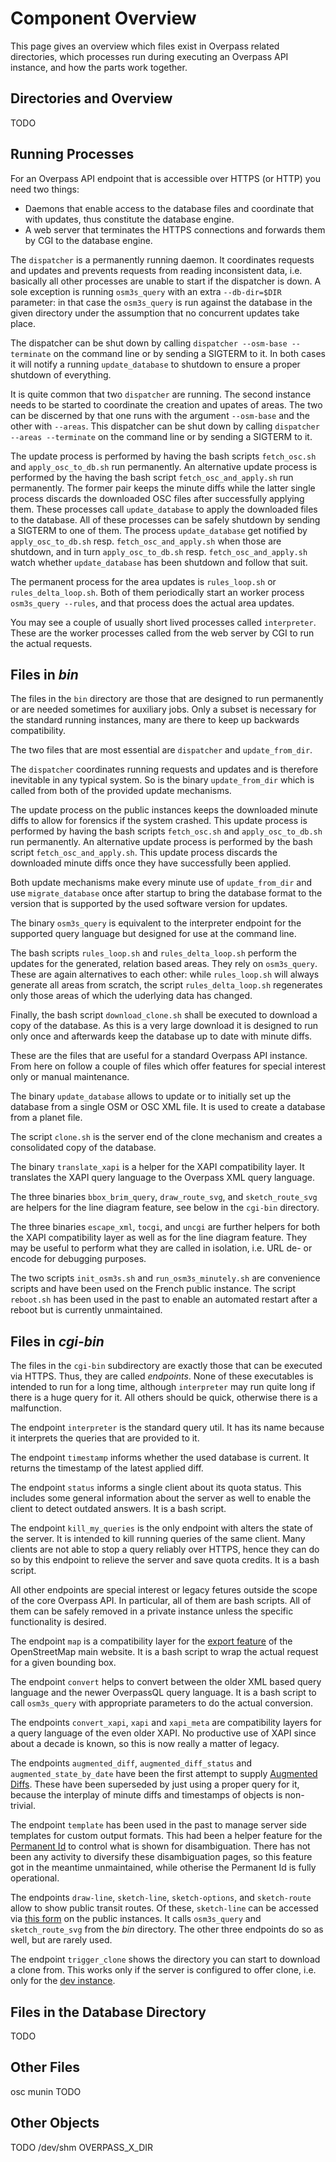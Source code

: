 Component Overview
==================

This page gives an overview
which files exist in Overpass related directories,
which processes run during executing an Overpass API instance,
and how the parts work together.

## Directories and Overview

TODO

## Running Processes

For an Overpass API endpoint that is accessible over HTTPS (or HTTP) you need two things:

- Daemons that enable access to the database files and coordinate that with updates, thus constitute the database engine.
- A web server that terminates the HTTPS connections and forwards them by CGI to the database engine.

The `dispatcher` is a permanently running daemon.
It coordinates requests and updates and prevents requests from reading inconsistent data,
i.e. basically all other processes are unable to start if the dispatcher is down.
A sole exception is running `osm3s_query` with an extra `--db-dir=$DIR` parameter:
in that case the `osm3s_query` is run against the database in the given directory under the assumption that no concurrent updates take place.

The dispatcher can be shut down by calling `dispatcher --osm-base --terminate` on the command line or by sending a SIGTERM to it.
In both cases it will notify a running `update_database` to shutdown to ensure a proper shutdown of everything.

It is quite common that two `dispatcher` are running. The second instance needs to be started to coordinate the creation and upates of areas.
The two can be discerned by that one runs with the argument `--osm-base` and the other with `--areas`.
This dispatcher can be shut down by calling `dispatcher --areas --terminate` on the command line or by sending a SIGTERM to it.

The update process is performed by having the bash scripts `fetch_osc.sh` and `apply_osc_to_db.sh` run permanently.
An alternative update process is performed by the having the bash script `fetch_osc_and_apply.sh` run permanently.
The former pair keeps the minute diffs while the latter single process discards the downloaded OSC files after successfully applying them.
These processes call `update_database` to apply the downloaded files to the database.
All of these processes can be safely shutdown by sending a SIGTERM to one of them.
The process `update_database` get notified by `apply_osc_to_db.sh` resp. `fetch_osc_and_apply.sh` when those are shutdown,
and in turn `apply_osc_to_db.sh` resp. `fetch_osc_and_apply.sh` watch whether `update_database` has been shutdown and follow that suit.

The permanent process for the area updates is `rules_loop.sh` or `rules_delta_loop.sh`.
Both of them periodically start an worker process `osm3s_query --rules`, and that process does the actual area updates.

You may see a couple of usually short lived processes called `interpreter`.
These are the worker processes called from the web server by CGI to run the actual requests.

## Files in *bin*

The files in the `bin` directory are those
that are designed to run permanently or are needed sometimes for auxiliary jobs.
Only a subset is necessary for the standard running instances,
many are there to keep up backwards compatibility.

The two files that are most essential are `dispatcher` and `update_from_dir`.

The `dispatcher` coordinates running requests and updates and is therefore inevitable in any typical system.
So is the binary `update_from_dir` which is called from both of the provided update mechanisms.

The update process on the public instances keeps the downloaded minute diffs to allow for forensics if the system crashed.
This update process is performed by having the bash scripts `fetch_osc.sh` and `apply_osc_to_db.sh` run permanently.
An alternative update process is performed by the bash script `fetch_osc_and_apply.sh`.
This update process discards the downloaded minute diffs once they have successfully been applied.

Both update mechanisms make every minute use of `update_from_dir` and use `migrate_database` once after startup
to bring the database format to the version that is supported by the used software version for updates.

The binary `osm3s_query` is equivalent to the interpreter endpoint for the supported query language
but designed for use at the command line.

The bash scripts `rules_loop.sh` and `rules_delta_loop.sh` perform the updates for the generated, relation based areas.
They rely on `osm3s_query`.
These are again alternatives to each other:
while `rules_loop.sh` will always generate all areas from scratch,
the script `rules_delta_loop.sh` regenerates only those areas of which the uderlying data has changed.

Finally, the bash script `download_clone.sh` shall be executed to download a copy of the database.
As this is a very large download it is designed to run only once and afterwards keep the database up to date with minute diffs.

These are the files that are useful for a standard Overpass API instance.
From here on follow a couple of files which offer features for special interest only or manual maintenance.

The binary `update_database` allows to update or to initially set up the database from a single OSM or OSC XML file.
It is used to create a database from a planet file.

The script `clone.sh` is the server end of the clone mechanism and creates a consolidated copy of the database.

The binary `translate_xapi` is a helper for the XAPI compatibility layer.
It translates the XAPI query language to the Overpass XML query language.

The three binaries `bbox_brim_query`, `draw_route_svg`, and `sketch_route_svg` are helpers for the line diagram feature,
see below in the `cgi-bin` directory.

The three binaries `escape_xml`, `tocgi`, and `uncgi` are further helpers
for both the XAPI compatibility layer as well as for the line diagram feature.
They may be useful to perform what they are called in isolation, i.e. URL de- or encode for debugging purposes.

The two scripts `init_osm3s.sh` and `run_osm3s_minutely.sh` are convenience scripts
and have been used on the French public instance.
The script `reboot.sh` has been used in the past to enable an automated restart after a reboot
but is currently unmaintained.

## Files in *cgi-bin*

The files in the `cgi-bin` subdirectory are exactly those
that can be executed via HTTPS.
Thus, they are called *endpoints*.
None of these executables is intended to run for a long time,
although `interpreter` may run quite long if there is a huge query for it.
All others should be quick, otherwise there is a malfunction.

The endpoint `interpreter` is the standard query util.
It has its name because it interprets the queries that are provided to it.

The endpoint `timestamp` informs whether the used database is current.
It returns the timestamp of the latest applied diff.

The endpoint `status` informs a single client about its quota status.
This includes some general information about the server as well to enable the client to detect outdated answers.
It is a bash script.

The endpoint `kill_my_queries` is the only endpoint with alters the state of the server.
It is intended to kill running queries of the same client.
Many clients are not able to stop a query reliably over HTTPS,
hence they can do so by this endpoint to relieve the server and save quota credits.
It is a bash script.

All other endpoints are special interest or legacy fetures outside the scope of the core Overpass API.
In particular, all of them are bash scripts.
All of them can be safely removed in a private instance unless the specific functionality is desired.

The endpoint `map` is a compatibility layer for the [export feature](https://openstreetmap.org/export) of the OpenStreetMap main website.
It is a bash script to wrap the actual request for a given bounding box.

The endpoint `convert` helps to convert between the older XML based query language and the newer OverpassQL query language.
It is a bash script to call `osm3s_query` with appropriate parameters to do the actual conversion.

The endpoints `convert_xapi`, `xapi` and `xapi_meta` are compatibility layers for a query language of the even older XAPI.
No productive use of XAPI since about a decade is known, so this is now really a matter of legacy.

The endpoints `augmented_diff`, `augmented_diff_status` and `augmented_state_by_date` have been the first attempt to supply [Augmented Diffs](https://wiki.openstreetmap.org/wiki/Overpass_API/Augmented_Diffs).
These have been superseded by just using a proper query for it,
because the interplay of minute diffs and timestamps of objects is non-trivial.

The endpoint `template` has been used in the past to manage server side templates for custom output formats.
This had been a helper feature for the [Permanent Id](https://wiki.openstreetmap.org/wiki/Overpass_API/Permanent_ID) to control what is shown for disambiguation.
There has not been any activity to diversify these disambiguation pages,
so this feature got in the meantime unmaintained, while otherise the Permanent Id is fully operational.

The endpoints `draw-line`, `sketch-line`, `sketch-options`, and `sketch-route` allow to show public transit routes.
Of these, `sketch-line` can be accessed via [this form](http://overpass-api.de/public_transport.html) on the public instances.
It calls `osm3s_query` and `sketch_route_svg` from the *bin* directory.
The other three endpoints do so as well, but are rarely used.

The endpoint `trigger_clone` shows the directory you can start to download a clone from.
This works only if the server is configured to offer clone, i.e. only for the [dev instance](https://dev.overpass-api.de/).

## Files in the Database Directory

TODO

## Other Files

osc
munin
TODO

## Other Objects

TODO
/dev/shm
OVERPASS_X_DIR
